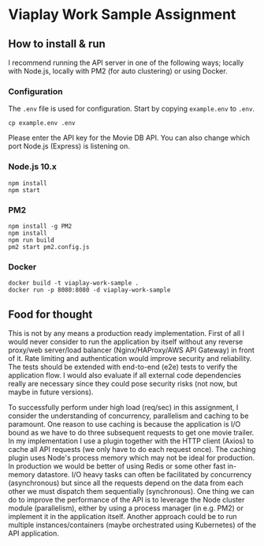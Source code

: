 # Viaplay Work Sample Assignment

## How to install & run
I recommend running the API server in one of the following ways; locally with Node.js, locally with PM2 (for auto clustering) or using Docker.

### Configuration
The `.env` file is used for configuration. Start by copying `example.env` to `.env`.
```
cp example.env .env
```
Please enter the API key for the Movie DB API. You can also change which port Node.js (Express) is listening on.

### Node.js 10.x
```
npm install
npm start
```

### PM2
```
npm install -g PM2
npm install
npm run build
pm2 start pm2.config.js
```

### Docker 
```
docker build -t viaplay-work-sample .
docker run -p 8080:8080 -d viaplay-work-sample
```

## Food for thought
This is not by any means a production ready implementation. First of all I would never consider to run the application by itself without any reverse proxy/web server/load balancer (Nginx/HAProxy/AWS API Gateway) in front of it. Rate limiting and authentication would improve security and reliability. The tests should be extended with end-to-end (e2e) tests to verify the application flow. I would also evaluate if all external code dependencies really are necessary since they could pose security risks (not now, but maybe in future versions).

To successfully perform under high load (req/sec) in this assignment, I consider the understanding of concurrency, parallelism and caching to be paramount. One reason to use caching is because the application is I/O bound as we have to do three subsequent requests to get one movie trailer. In my implementation I use a plugin together with the HTTP client (Axios) to cache all API requests (we only have to do each request once). The caching plugin uses Node's process memory which may not be ideal for production. In production we would be better of using Redis or some other fast in-memory datastore. I/O heavy tasks can often be facilitated by concurrency (asynchronous) but since all the requests depend on the data from each other we must dispatch them sequentially (synchronous). One thing we can do to improve the performance of the API is to leverage the Node cluster module (parallelism), either by using a process manager (in e.g. PM2) or implement it in the application itself. Another approach could be to run multiple instances/containers (maybe orchestrated using Kubernetes) of the API application.
